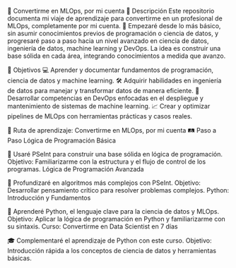 🚀 Convertirme en MLOps, por mi cuenta
📘 Descripción
Este repositorio documenta mi viaje de aprendizaje para convertirme en un profesional de MLOps, completamente por mi cuenta. 🌱 Empezaré desde lo más básico, sin asumir conocimientos previos de programación o ciencia de datos, y progresaré paso a paso hacia un nivel avanzado en ciencia de datos, ingeniería de datos, machine learning y DevOps. La idea es construir una base sólida en cada área, integrando conocimientos a medida que avanzo.

🎯 Objetivos
💻 Aprender y documentar fundamentos de programación, ciencia de datos y machine learning.
🛠️ Adquirir habilidades en ingeniería de datos para manejar y transformar datos de manera eficiente.
🔧 Desarrollar competencias en DevOps enfocadas en el despliegue y mantenimiento de sistemas de machine learning.
📈 Crear y optimizar pipelines de MLOps con herramientas prácticas y casos reales.

🚀 Ruta de aprendizaje: Convertirme en MLOps, por mi cuenta
🛤️ Paso a Paso
Lógica de Programación Básica

📘 Usaré PSeInt para construir una base sólida en lógica de programación.
Objetivo: Familiarizarme con la estructura y el flujo de control de los programas.
Lógica de Programación Avanzada

📘 Profundizaré en algoritmos más complejos con PSeInt.
Objetivo: Desarrollar pensamiento crítico para resolver problemas complejos.
Python: Introducción y Fundamentos

🐍 Aprenderé Python, el lenguaje clave para la ciencia de datos y MLOps.
Objetivo: Aplicar la lógica de programación en Python y familiarizarme con su sintaxis.
Curso: Convertirme en Data Scientist en 7 días

🎓 Complementaré el aprendizaje de Python con este curso.
Objetivo: Introducción rápida a los conceptos de ciencia de datos y herramientas básicas.
